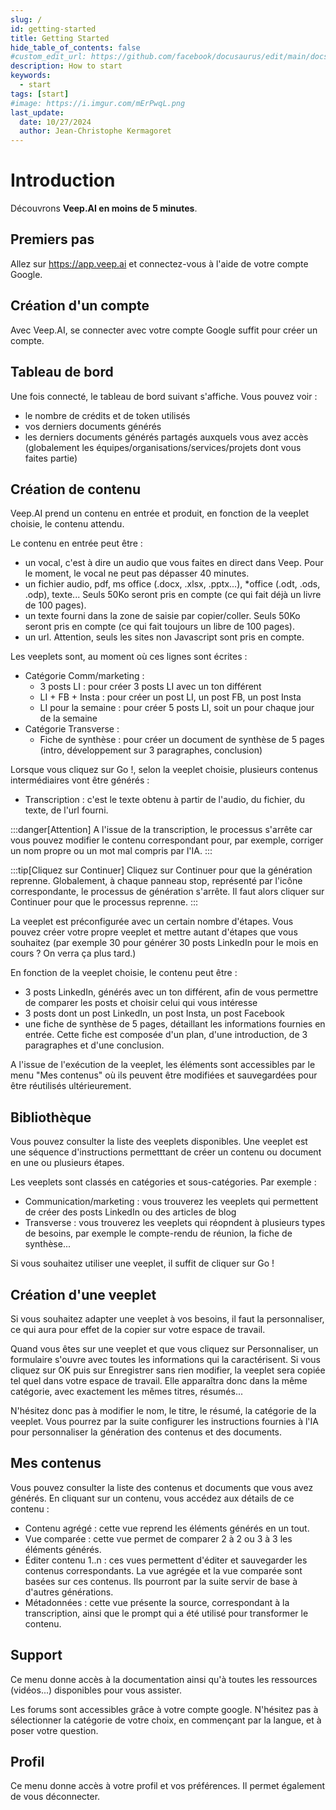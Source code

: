 ```yaml
---
slug: /
id: getting-started
title: Getting Started
hide_table_of_contents: false
#custom_edit_url: https://github.com/facebook/docusaurus/edit/main/docs/api-doc-markdown.md
description: How to start
keywords:
  - start
tags: [start]
#image: https://i.imgur.com/mErPwqL.png
last_update:
  date: 10/27/2024
  author: Jean-Christophe Kermagoret
---
```


# Introduction

Découvrons **Veep.AI en moins de 5 minutes**.

## Premiers pas

Allez sur https://app.veep.ai et connectez-vous à l'aide de votre compte Google.

## Création d'un compte

Avec Veep.AI, se connecter avec votre compte Google suffit pour créer un compte.

## Tableau de bord

Une fois connecté, le tableau de bord suivant s'affiche. Vous pouvez voir :
* le nombre de crédits et de token utilisés
* vos derniers documents générés
* les derniers documents générés partagés auxquels vous avez accès (globalement les équipes/organisations/services/projets dont vous faites partie)

## Création de contenu

Veep.AI prend un contenu en entrée et produit, en fonction de la veeplet choisie, le contenu attendu.

Le contenu en entrée peut être :
* un vocal, c'est à dire un audio que vous faites en direct dans Veep. Pour le moment, le vocal ne peut pas dépasser 40 minutes.
* un fichier audio, pdf, ms office (.docx, .xlsx, .pptx...), *office (.odt, .ods, .odp), texte... Seuls 50Ko seront pris en compte (ce qui fait déjà un livre de 100 pages).
* un texte fourni dans la zone de saisie par copier/coller. Seuls 50Ko seront pris en compte (ce qui fait toujours un libre de 100 pages).
* un url. Attention, seuls les sites non Javascript sont pris en compte.

Les veeplets sont, au moment où ces lignes sont écrites :
* Catégorie Comm/marketing :
  * 3 posts LI : pour créer 3 posts LI avec un ton différent
  * LI + FB + Insta : pour créer un post LI, un post FB, un post Insta
  * LI pour la semaine : pour créer 5 posts LI, soit un pour chaque jour de la semaine
* Catégorie Transverse :
  * Fiche de synthèse : pour créer un document de synthèse de 5 pages (intro, développement sur 3 paragraphes, conclusion)

Lorsque vous cliquez sur Go !, selon la veeplet choisie, plusieurs contenus intermédiaires vont être générés :
* Transcription : c'est le texte obtenu à partir de l'audio, du fichier, du texte, de l'url fourni.

:::danger[Attention]
A l'issue de la transcription, le processus s'arrête car vous pouvez modifier le contenu correspondant pour, par exemple, corriger un nom propre ou un mot mal compris par l'IA.
:::

:::tip[Cliquez sur Continuer]
Cliquez sur Continuer pour que la génération reprenne. Globalement, à chaque panneau stop, représenté par l'icône correspondante, le processus de génération s'arrête. Il faut alors cliquer sur Continuer pour que le processus reprenne.
:::

La veeplet est préconfigurée avec un certain nombre d'étapes. Vous pouvez créer votre propre veeplet et mettre autant d'étapes que vous souhaitez (par exemple 30 pour générer 30 posts LinkedIn pour le mois en cours ? On verra ça plus tard.)

En fonction de la veeplet choisie, le contenu peut être :
* 3 posts LinkedIn, générés avec un ton différent, afin de vous permettre de comparer les posts et choisir celui qui vous intéresse
* 3 posts dont un post LinkedIn, un post Insta, un post Facebook
* une fiche de synthèse de 5 pages, détaillant les informations fournies en entrée. Cette fiche est composée d'un plan, d'une introduction, de 3 paragraphes et d'une conclusion.

A l'issue de l'exécution de la veeplet, les éléments sont accessibles par le menu "Mes contenus" où ils peuvent être modifiées et sauvegardées pour être réutilisés ultérieurement.

## Bibliothèque

Vous pouvez consulter la liste des veeplets disponibles. Une veeplet est une séquence d'instructions permetttant de créer un contenu ou document en une ou plusieurs étapes.

Les veeplets sont classés en catégories et sous-catégories. Par exemple :
* Communication/marketing : vous trouverez les veeplets qui permettent de créer des posts LinkedIn ou des articles de blog
* Transverse : vous trouverez les veeplets qui réopndent à plusieurs types de besoins, par exemple le compte-rendu de réunion, la fiche de synthèse...

Si vous souhaitez utiliser une veeplet, il suffit de cliquer sur Go !

## Création d'une veeplet

Si vous souhaitez adapter une veeplet à vos besoins, il faut la personnaliser, ce qui aura pour effet de la copier sur votre espace de travail.

Quand vous êtes sur une veeplet et que vous cliquez sur Personnaliser, un formulaire s'ouvre avec toutes les informations qui la caractérisent. Si vous cliquez sur OK puis sur Enregistrer sans rien modifier, la veeplet sera copiée tel quel dans votre espace de travail. Elle apparaîtra donc dans la même catégorie, avec exactement les mêmes titres, résumés...

N'hésitez donc pas à modifier le nom, le titre, le résumé, la catégorie de la veeplet. Vous pourrez par la suite configurer les instructions fournies à l'IA pour personnaliser la génération des contenus et des documents.

## Mes contenus

Vous pouvez consulter la liste des contenus et documents que vous avez générés. En cliquant sur un contenu, vous accédez aux détails de ce contenu :
* Contenu agrégé : cette vue reprend les éléments générés en un tout.
* Vue comparée : cette vue permet de comparer 2 à 2 ou 3 à 3 les éléments générés.
* Éditer contenu 1..n : ces vues permettent d'éditer et sauvegarder les contenus correspondants. La vue agrégée et la vue comparée sont basées sur ces contenus. Ils pourront par la suite servir de base à d'autres générations.
* Métadonnées : cette vue présente la source, correspondant à la transcription, ainsi que le prompt qui a été utilisé pour transformer le contenu.

## Support

Ce menu donne accès à la documentation ainsi qu'à toutes les ressources (vidéos...) disponibles pour vous assister.

Les forums sont accessibles grâce à votre compte google. N'hésitez pas à sélectionner la catégorie de votre choix, en commençant par la langue, et à poser votre question.

## Profil

Ce menu donne accès à votre profil et vos préférences. Il permet également de vous déconnecter.
